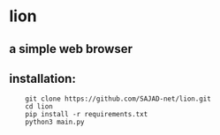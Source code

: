 # lion
## a simple web browser


## installation:
        
        git clone https://github.com/SAJAD-net/lion.git
        cd lion
        pip install -r requirements.txt
        python3 main.py
        
